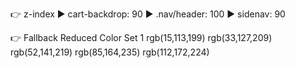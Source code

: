 👉 z-index
▶ cart-backdrop: 90
▶ .nav/header: 100
▶ sidenav: 90

👉 Fallback Reduced Color Set 1
rgb(15,113,199)
rgb(33,127,209)
rgb(52,141,219)
rgb(85,164,235)
rgb(112,172,224)
